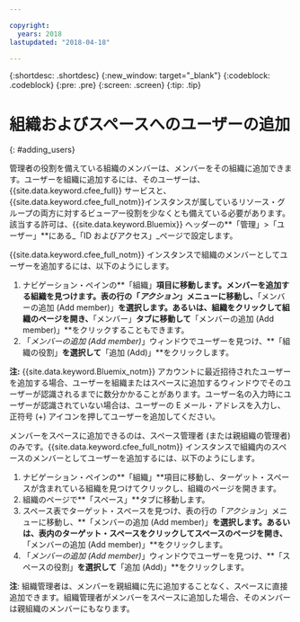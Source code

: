 ```yaml
---

copyright:
  years: 2018
lastupdated: "2018-04-18"

---
```


{:shortdesc: .shortdesc}
{:new_window: target="_blank"}
{:codeblock: .codeblock}
{:pre: .pre}
{:screen: .screen}
{:tip: .tip}

# 組織およびスペースへのユーザーの追加
{: #adding_users}

管理者の役割を備えている組織のメンバーは、メンバーをその組織に追加できます。ユーザーを組織に追加するには、そのユーザーは、{{site.data.keyword.cfee_full}} サービスと、{{site.data.keyword.cfee_full_notm}}インスタンスが属しているリソース・グループの両方に対するビューアー役割を少なくとも備えている必要があります。該当する許可は、{{site.data.keyword.Bluemix}} ヘッダーの**「管理」>「ユーザー」**にある_「ID およびアクセス」_ページで設定します。

{{site.data.keyword.cfee_full_notm}} インスタンスで組織のメンバーとしてユーザーを追加するには、以下のようにします。

1. ナビゲーション・ペインの**「組織」**項目に移動します。メンバーを追加する組織を見つけます。表の行の「_アクション_」メニューに移動し、**「メンバーの追加 (Add member)」**を選択します。あるいは、組織をクリックして組織のページを開き、**「メンバー」**タブに移動して**「メンバーの追加 (Add member)」**をクリックすることもできます。
2. 「_メンバーの追加 (Add member)_」ウィンドウでユーザーを見つけ、**「組織の役割」**を選択して**「追加 (Add)」**をクリックします。

**注:** {{site.data.keyword.Bluemix_notm}} アカウントに最近招待されたユーザーを追加する場合、ユーザーを組織またはスペースに追加するウィンドウでそのユーザーが認識されるまでに数分かかることがあります。ユーザー名の入力時にユーザーが認識されていない場合は、ユーザーの E メール・アドレスを入力し、正符号 (+) アイコンを押してユーザーを追加してください。

メンバーをスペースに追加できるのは、スペース管理者 (または親組織の管理者) のみです。{{site.data.keyword.cfee_full_notm}} インスタンスで組織内のスペースのメンバーとしてユーザーを追加するには、以下のようにします。

1. ナビゲーション・ペインの**「組織」**項目に移動し、ターゲット・スペースが含まれている組織を見つけてクリックし、組織のページを開きます。
2. 組織のページで**「スペース」**タブに移動します。
3. スペース表でターゲット・スペースを見つけ、表の行の「_アクション_」メニューに移動し、**「メンバーの追加 (Add member)」**を選択します。あるいは、表内のターゲット・スペースをクリックしてスペースのページを開き、**「メンバーの追加 (Add member)」**をクリックします。
4. 「_メンバーの追加 (Add member)_」ウィンドウでユーザーを見つけ、**「スペースの役割」**を選択して**「追加 (Add)」**をクリックします。

**注**: 組織管理者は、メンバーを親組織に先に追加することなく、スペースに直接追加できます。組織管理者がメンバーをスペースに追加した場合、そのメンバーは親組織のメンバーにもなります。
